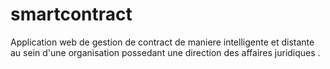 # smartcontract
Application web de gestion de contract de maniere intelligente et distante au sein d'une organisation possedant une direction des affaires juridiques .
